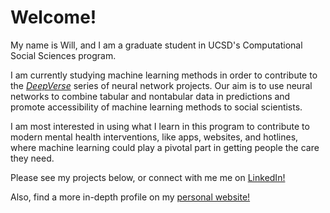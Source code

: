 # Welcome!

My name is Will, and I am a graduate student in UCSD's Computational Social Sciences program.

I am currently studying machine learning methods in order to contribute to the [*DeepVerse*](https://github.com/DeepVerseLib) series of neural network projects. Our aim is to use neural networks to combine tabular and nontabular data in predictions and promote accessibility of machine learning methods to social scientists.

I am most interested in using what I learn in this program to contribute to modern mental health interventions, like apps, websites, and hotlines, where machine learning could play a pivotal part in getting people the care they need.

Please see my projects below, or connect with me me on [LinkedIn!](www.linkedin.com/in/william-de-melo-240a151a1)

Also, find a more in-depth profile on my [personal website!](https://willdemelo.github.io)
